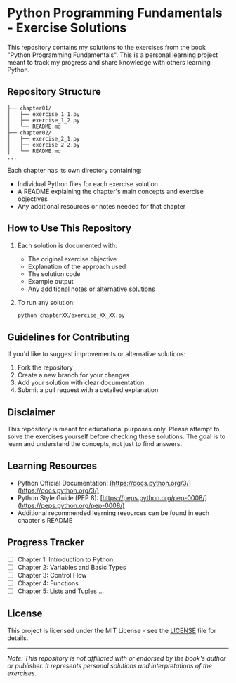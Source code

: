# Python Programming Fundamentals - Exercise Solutions

This repository contains my solutions to the exercises from the book "Python Programming Fundamentals". This is a personal learning project meant to track my progress and share knowledge with others learning Python.

## Repository Structure

```
├── chapter01/
│   ├── exercise_1_1.py
│   ├── exercise_1_2.py
│   └── README.md
├── chapter02/
│   ├── exercise_2_1.py
│   ├── exercise_2_2.py
│   └── README.md
...
```

Each chapter has its own directory containing:
- Individual Python files for each exercise solution
- A README explaining the chapter's main concepts and exercise objectives
- Any additional resources or notes needed for that chapter

## How to Use This Repository

1. Each solution is documented with:
   - The original exercise objective
   - Explanation of the approach used
   - The solution code
   - Example output
   - Any additional notes or alternative solutions

2. To run any solution:
   ```bash
   python chapterXX/exercise_XX_XX.py
   ```

## Guidelines for Contributing

If you'd like to suggest improvements or alternative solutions:

1. Fork the repository
2. Create a new branch for your changes
3. Add your solution with clear documentation
4. Submit a pull request with a detailed explanation

## Disclaimer

This repository is meant for educational purposes only. Please attempt to solve the exercises yourself before checking these solutions. The goal is to learn and understand the concepts, not just to find answers.

## Learning Resources

- Python Official Documentation: [https://docs.python.org/3/](https://docs.python.org/3/)
- Python Style Guide (PEP 8): [https://peps.python.org/pep-0008/](https://peps.python.org/pep-0008/)
- Additional recommended learning resources can be found in each chapter's README

## Progress Tracker

- [ ] Chapter 1: Introduction to Python
- [ ] Chapter 2: Variables and Basic Types
- [ ] Chapter 3: Control Flow
- [ ] Chapter 4: Functions
- [ ] Chapter 5: Lists and Tuples
...

## License

This project is licensed under the MIT License - see the [LICENSE](LICENSE) file for details.

---
*Note: This repository is not affiliated with or endorsed by the book's author or publisher. It represents personal solutions and interpretations of the exercises.*
